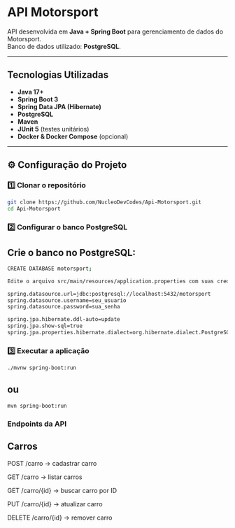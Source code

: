 # API Motorsport

API desenvolvida em **Java + Spring Boot** para gerenciamento de dados do Motorsport.  
Banco de dados utilizado: **PostgreSQL**.  

---

##  Tecnologias Utilizadas

- **Java 17+**
- **Spring Boot 3**
- **Spring Data JPA (Hibernate)**
- **PostgreSQL**
- **Maven**
- **JUnit 5** (testes unitários)
- **Docker & Docker Compose** (opcional)

---

## ⚙️ Configuração do Projeto

### 1️⃣ Clonar o repositório
```bash
git clone https://github.com/NucleoDevCodes/Api-Motorsport.git
cd Api-Motorsport
```


### 2️⃣ Configurar o banco PostgreSQL

## Crie o banco no PostgreSQL:
```bash
CREATE DATABASE motorsport;
````
```bash
Edite o arquivo src/main/resources/application.properties com suas credenciais:

spring.datasource.url=jdbc:postgresql://localhost:5432/motorsport
spring.datasource.username=seu_usuario
spring.datasource.password=sua_senha

spring.jpa.hibernate.ddl-auto=update
spring.jpa.show-sql=true
spring.jpa.properties.hibernate.dialect=org.hibernate.dialect.PostgreSQLDialect
```

### 3️⃣ Executar a aplicação
```bash
./mvnw spring-boot:run
```
## ou
```bash
mvn spring-boot:run
````

### Endpoints da API

## Carros

POST /carro → cadastrar carro

GET /carro → listar carros

GET /carro/{id} → buscar carro por ID

PUT /carro/{id} → atualizar carro

DELETE /carro/{id} → remover carro
